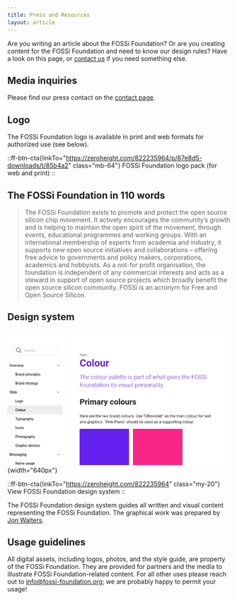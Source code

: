 ```yaml
---
title: Press and Resources
layout: article
---
```


Are you writing an article about the FOSSi Foundation?
Or are you creating content for the FOSSi Foundation and need to know our design rules?
Have a look on this page, or [contact us](/contact) if you need something else.

## Media inquiries

Please find our press contact on the [contact page](/contact).

## Logo

The FOSSi Foundation logo is available in print and web formats for authorized use (see below).

::ff-btn-cta{linkTo="https://zeroheight.com/822235964/p/67e8d5-downloads/t/85b4a2" class="mb-64"}
FOSSi Foundation logo pack (for web and print)
::

## The FOSSi Foundation in 110 words

> The FOSSi Foundation exists to promote and protect the open source silicon chip movement. It actively encourages the community’s growth and is helping to maintain the open spirit of the movement, through events, educational programmes and working groups. With an international membership of experts from academia and industry, it supports new open source initiatives and collaborations – offering free advice to governments and policy makers, corporations, academics and hobbyists. As a not-for profit organisation, the foundation is independent of any commercial interests and acts as a steward in support of open source projects which broadly benefit the open source silicon community. FOSSi is an acronym for Free and Open Source Silicon.

## Design system

![Screenshot of the FOSSi Foundation design system on Zeroheight](images/designsystem_zeroheight.png){width="640px"}

::ff-btn-cta{linkTo="https://zeroheight.com/822235964" class="my-20"}
View FOSSi Foundation design system
::

The FOSSi Foundation design system guides all written and visual content representing the FOSSi Foundation.
The graphical work was prepared by [Jon Walters](https://wolde.tv/).

## Usage guidelines

All digital assets, including logos, photos, and the style guide, are property of the FOSSi Foundation.
They are provided for partners and the media to illustrate FOSSi Foundation-related content.
For all other uses please reach out to [info@fossi-foundation.org](mailto:info@fossi-foundation.org);
we are probably happy to permit your usage!
